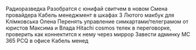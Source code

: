 Радиоразведка
Разобратся с юнифай свитчем в новом
Смена провайдера
Кабель менеджмент в шкафах
3 Лютого макбук для Клімковська Олена
Перенять управление симкартами/телеграмом от юристов Максима и Влада
Hitachi cosmos телек в переговорке, проверить как коннектится к нему через миррор
Завести админку МС 365
PCQ в офисе
Кабель менед



